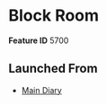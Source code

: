# Block Room

**Feature ID** 5700

## Launched From

- [Main Diary](Main%20Diary.md)











































































